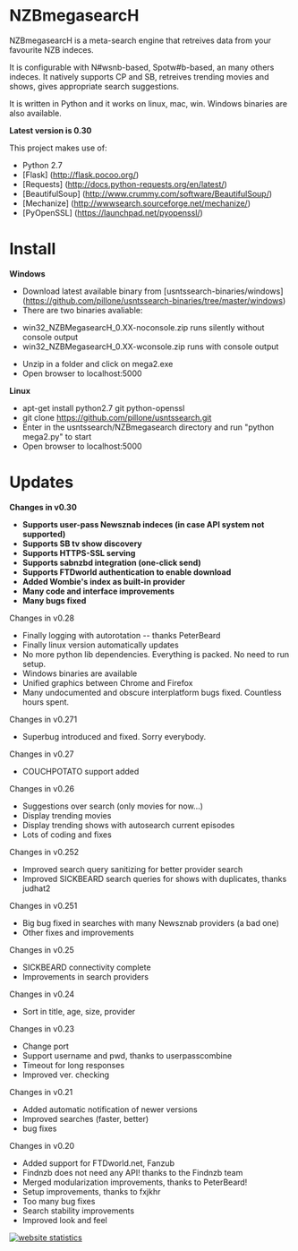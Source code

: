 **NZBmegasearcH** 
======================

NZBmegasearcH is a meta-search engine that retreives data from your favourite NZB indeces.

It is configurable with N#wsnb-based, Spotw#b-based, an many others indeces. 
It natively supports CP and SB, retreives trending movies and shows, gives appropriate search suggestions.

It is written in Python and it works on linux, mac, win. Windows binaries are also available.

**Latest version is 0.30**

This project makes use of:

- Python 2.7
- [Flask] (http://flask.pocoo.org/)
- [Requests] (http://docs.python-requests.org/en/latest/)
- [BeautifulSoup] (http://www.crummy.com/software/BeautifulSoup/)
- [Mechanize] (http://wwwsearch.sourceforge.net/mechanize/)
- [PyOpenSSL] (https://launchpad.net/pyopenssl/)



Install
================

**Windows**

- Download latest available binary from [usntssearch-binaries/windows] (https://github.com/pillone/usntssearch-binaries/tree/master/windows)
- There are two binaries avaliable: 
 * win32_NZBMegasearcH_0.XX-noconsole.zip runs silently without console output
 * win32_NZBMegasearcH_0.XX-wconsole.zip runs with console output
- Unzip in a folder and click on mega2.exe
- Open browser to localhost:5000

**Linux**

- apt-get install python2.7 git python-openssl
- git clone https://github.com/pillone/usntssearch.git
- Enter in the usntssearch/NZBmegasearch directory and run "python mega2.py" to start 
- Open browser to localhost:5000


Updates
================

**Changes in v0.30**

- **Supports user-pass Newsznab indeces (in case API system not supported)**
- **Supports SB tv show discovery**
- **Supports HTTPS-SSL serving**
- **Supports sabnzbd integration (one-click send)**
- **Supports FTDworld authentication to enable download**
- **Added Wombie's index as built-in provider**
- **Many code and interface improvements**
- **Many bugs fixed**


Changes in v0.28

- Finally logging with autorotation -- thanks PeterBeard
- Finally linux version automatically updates
- No more python lib dependencies. Everything is packed. No need to run setup.
- Windows binaries are available
- Unified graphics between Chrome and Firefox
- Many undocumented and obscure interplatform bugs fixed. Countless hours spent.

Changes in v0.271

- Superbug introduced and fixed. Sorry everybody.

Changes in v0.27

- COUCHPOTATO support added

Changes in v0.26

- Suggestions over search (only movies for now...)
- Display trending movies
- Display trending shows with autosearch current episodes
- Lots of coding and fixes

Changes in v0.252

- Improved search query sanitizing for better provider search 
- Improved SICKBEARD search queries for shows with duplicates, thanks judhat2

Changes in v0.251

- Big bug fixed in searches with many Newsznab providers (a bad one)
- Other fixes and improvements

Changes in v0.25

- SICKBEARD connectivity complete
- Improvements in search providers

Changes in v0.24

- Sort in title, age, size, provider

Changes in v0.23

- Change port
- Support username and pwd, thanks to userpasscombine
- Timeout for long responses
- Improved ver. checking


Changes in v0.21

- Added automatic notification of newer versions
- Improved searches (faster, better)
- bug fixes

Changes in v0.20

- Added support for FTDworld.net, Fanzub
- Findnzb does not need any API! thanks to the Findnzb team
- Merged modularization improvements, thanks to PeterBeard!
- Setup improvements, thanks to fxjkhr
- Too many bug fixes
- Search stability improvements
- Improved look and feel


<a title="website statistics" href="http://statcounter.com/"
target="_blank"><img
src="http://c.statcounter.com/8769563/0/45111251/0/"
alt="website statistics" style="border:none;"></a>
